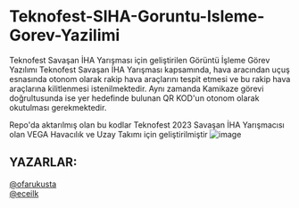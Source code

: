 # Teknofest-SIHA-Goruntu-Isleme-Gorev-Yazilimi
Teknofest Savaşan İHA Yarışması için geliştirilen Görüntü İşleme Görev Yazılımı
Teknofest Savaşan İHA Yarışması kapsamında, hava aracından uçuş esnasında otonom olarak rakip hava araçlarını tespit etmesi ve bu rakip hava araçlarına kilitlenmesi istenilmektedir. Aynı zamanda Kamikaze görevi doğrultusunda ise yer hedefinde bulunan QR KOD'un otonom olarak okutulması gerekmektedir.

Repo'da aktarılmış olan bu kodlar Teknofest 2023 Savaşan İHA Yarışmacısı olan VEGA Havacılık ve Uzay Takımı için geliştirilmiştir
![image](https://user-images.githubusercontent.com/110857814/215561823-4512705d-df33-4ac8-93ff-438ff6be0b60.png)

## YAZARLAR:
[@ofarukusta](https://github.com/ofarukusta) <br/>
[@eceilk](https://github.com/eceilk)
